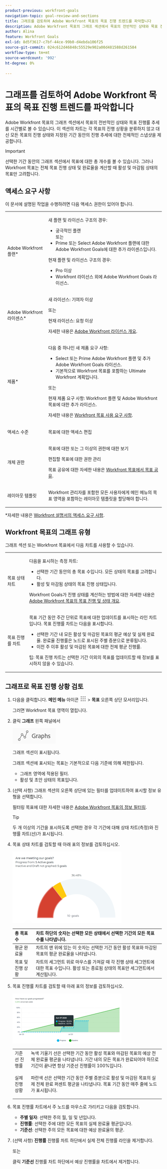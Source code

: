 ```yaml
---
product-previous: workfront-goals
navigation-topic: goal-review-and-sections
title: 그래프를 검토하여 Adobe Workfront 목표의 목표 진행 트렌드를 파악합니다
description: Adobe Workfront 목표의 그래프 섹션에서 목표의 전반적인 상태와 목표 진행률 추세를 시간별로 볼 수 있습니다. 이 섹션의 차트는 각 목표의 진행 상황을 분류하지 않고 대신 모든 목표의 진행 상태와 지정된 기간 동안의 진행 추세에 대한 전체적인 스냅샷을 제공합니다.
author: Alina
feature: Workfront Goals
exl-id: 8d5f3617-c7bf-44ce-99b0-d4ebda106f25
source-git-commit: 024c612d46848c55529e902a00d481588d261584
workflow-type: tm+mt
source-wordcount: '992'
ht-degree: 0%

---
```


# 그래프를 검토하여 Adobe Workfront 목표의 목표 진행 트렌드를 파악합니다

<!-- drafted mostly for P&P release-->

Adobe Workfront 목표의 그래프 섹션에서 목표의 전반적인 상태와 목표 진행률 추세를 시간별로 볼 수 있습니다. 이 섹션의 차트는 각 목표의 진행 상황을 분류하지 않고 대신 모든 목표의 진행 상태와 지정된 기간 동안의 진행 추세에 대한 전체적인 스냅샷을 제공합니다.

>[!IMPORTANT]
>
>선택한 기간 동안의 그래프 섹션에서 목표에 대한 총 개수를 볼 수 있습니다. 그러나 Workfront 목표는 전체 목표 진행 상태 및 완료율을 계산할 때 활성 및 마감됨 상태의 목표만 고려합니다.

## 액세스 요구 사항

이 문서에 설명된 작업을 수행하려면 다음 액세스 권한이 있어야 합니다.

<table style="table-layout:auto">
<col>
</col>
<col>
</col>
<tbody>
 <tr> 
   <td role="rowheader">Adobe Workfront 플랜*</td> 
   <td> 
   <p>새 플랜 및 라이선스 구조의 경우:
  <ul><li>궁극적인 플랜 </li>
  또는
  <li>Prime 또는 Select Adobe Workfront 플랜에 대한 Adobe Workfront Goals에 대한 추가 라이센스입니다. </li></ul> </p>
<p>현재 플랜 및 라이선스 구조의 경우: 
<ul><li> Pro 이상 </li>
  <li>Workfront 라이선스 외에 Adobe Workfront Goals 라이선스.</li></ul></p>
   </td> 
  </tr>
 <tr>
 <td role="rowheader">Adobe Workfront 라이센스*</td>
 <td>
 <p>새 라이선스: 기여자 이상</p>
 또는
 <p>현재 라이선스: 요청 이상</p> <p>자세한 내용은 <a href="../../administration-and-setup/add-users/access-levels-and-object-permissions/wf-licenses.md" class="MCXref xref">Adobe Workfront 라이선스 개요</a>.</p> </td>
 </tr>
 <tr>
 <td role="rowheader">제품*</td>
 <td>
 <p> 다음 중 하나인 새 제품 요구 사항: </p>
<ul>
<li>Select 또는 Prime Adobe Workfront 플랜 및 추가 Adobe Workfront Goals 라이선스.</li>
<li>기본적으로 Workfront 목표를 포함하는 Ultimate Workfront 계획입니다. </li></ul>
 <p>또는</p>
 <p>현재 제품 요구 사항: Workfront 플랜 및 Adobe Workfront 목표에 대한 추가 라이선스. </p> <p>자세한 내용은 <a href="../../workfront-goals/goal-management/access-needed-for-wf-goals.md" class="MCXref xref">Workfront 목표 사용 요구 사항</a>. </p> </td>
 </tr>
 <tr>
 <td role="rowheader"><p>액세스 수준</p></td>
 <td> <p>목표에 대한 액세스 편집</p> </td>
 </tr>
 <tr data-mc-conditions="">
 <td role="rowheader">개체 권한</td>
 <td>
  <div>
  <p>목표에 대한 또는 그 이상의 권한에 대한 보기</p>
  <p>편집할 목표에 대한 권한 관리</p>
  <p>목표 공유에 대한 자세한 내용은 <a href="../../workfront-goals/workfront-goals-settings/share-a-goal.md" class="MCXref xref">Workfront 목표에서 목표 공유</a>. </p>
  </div> </td>
 </tr>
 <tr>
   <td role="rowheader"><p>레이아웃 템플릿</p></td>
   <td> <p>Workfront 관리자를 포함한 모든 사용자에게 메인 메뉴의 목표 영역을 포함하는 레이아웃 템플릿을 할당해야 합니다. </p>  
</td>
  </tr>
</tbody>
</table>

*자세한 내용은 [Workfront 설명서의 액세스 요구 사항](/help/quicksilver/administration-and-setup/add-users/access-levels-and-object-permissions/access-level-requirements-in-documentation.md).

## Workfront 목표의 그래프 유형

그래프 섹션 또는 Workfront 목표에서 다음 차트를 사용할 수 있습니다.

<table style="table-layout:auto"> 
 <col> 
 <col> 
 <tbody> 
  <tr> 
   <td role="rowheader">목표 상태 차트</td> 
   <td> <p>다음을 표시하는 측정 차트:</p> 
    <ul> 
     <li>선택한 기간 동안의 총 목표 수입니다. 모든 상태의 목표를 고려합니다. </li> 
     <li>활성 및 마감됨 상태의 목표 진행 상태입니다.</li> 
    </ul> <p>Workfront Goals가 진행 상태를 계산하는 방법에 대한 자세한 내용은 <a href="../../workfront-goals/goal-management/calculate-goal-progress.md" class="MCXref xref">Adobe Workfront 목표의 목표 진행 및 상태 개요</a>.</p> </td> 
  </tr> 
  <tr> 
   <td role="rowheader">목표 진행률 차트</td> 
   <td> <p>목표 기간 동안 주간 단위로 목표에 대한 업데이트를 표시하는 라인 차트입니다. 목표 진행률 차트는 다음을 표시합니다.</p> 
    <ul> 
     <li>선택한 기간 내 모든 활성 및 마감된 목표의 평균 예상 및 실제 완료율. 완료율 진행률은 노드로 표시된 주별 증분으로 분류됩니다. </li> 
     <li>이전 주 이후 활성 및 마감된 목표에 대한 전체 평균 진행률. </li> 
    </ul> <p>팁: 목표 진행 차트는 선택한 기간 이외의 목표를 업데이트할 때 정보를 표시하지 않을 수 있습니다. </p> </td> 
  </tr> 
 </tbody> 
</table>

## 그래프로 목표 진행 상황 검토

1. 다음을 클릭합니다. **메인 메뉴** 아이콘 ![](assets/main-menu-icon.png) > **목표** 오른쪽 상단 모서리입니다.

   <!-- Add this when Shell is available to all: or (if available), click the **Main Menu** icon ![Main menu icon](../goal-review-and-workfront-goals-sections/assets/three-line-main-menu-icon.png) in the upper-left corner)
   -->

   그러면 Workfront 목표 영역이 열립니다.

1. 클릭 **그래프** 왼쪽 패널에서

   ![](assets/graphs-in-left-panel.png)

   그래프 섹션이 표시됩니다.

   그래프 섹션에 표시되는 목표는 기본적으로 다음 기준에 의해 제한됩니다.

   * 그래프 영역에 적용된 필터.
   * 활성 및 초안 상태의 목표입니다.

1. (선택 사항) 그래프 섹션의 오른쪽 상단에 있는 필터를 업데이트하여 표시할 정보 유형을 선택합니다.

   필터링 목표에 대한 자세한 내용은 [Adobe Workfront 목표의 정보 필터링](../../workfront-goals/goal-management/filter-information-wf-goals.md).

   >[!TIP]
   >
   >두 개 이상의 기간을 표시하도록 선택한 경우 각 기간에 대해 상태 차트(측정)와 진행률 차트(선)가 표시됩니다.

1. 목표 상태 차트를 검토할 때 아래 표의 정보를 검토하십시오.

   ![](assets/gauge-graph-wf-align-350x230.png)

   | 총 목표 수 | 차트 하단의 숫자는 선택한 모든 상태에서 선택한 기간의 모든 목표 수를 나타냅니다. |
   |---|---|
   | 평균 완료율 | 차트의 맨 위에 있는 이 숫자는 선택한 기간 동안 활성 목표와 마감된 목표의 평균 완료율을 나타냅니다. |
   | 목표 및 진행 상황 | 차트의 세그먼트 위로 마우스를 가져갈 때 각 진행 상태 세그먼트에 대한 목표 수입니다. 활성 또는 종료됨 상태의 목표만 세그먼트에서 계산됩니다. |


1. 목표 진행률 차트를 검토할 때 아래 표의 정보를 검토하십시오.

   ![](assets/line-graph-wf-align-350x161.png)

   <table style="table-layout:auto"> 
    <col> 
    <col> 
    <tbody> 
     <tr> 
      <td>기준선 진행률</td> 
      <td>녹색 기울기 선은 선택한 기간 동안 활성 목표와 마감된 목표의 예상 전체 완료율 평균을 나타냅니다. 기간 내의 모든 목표가 완료되어야 하므로 기간이 끝나면 항상 기준선 진행률이 100%입니다. </td> 
     </tr> 
     <tr> 
      <td>실제 진행 상황</td> 
      <td> <p>파란색 선은 선택한 기간 동안 주별 증분으로 활성 및 마감된 목표의 실제 전체 완료 퍼센트 평균을 나타냅니다. 목표 기간 동안 매주 줄에 노드가 표시됩니다. </p> </td> 
     </tr> 
    </tbody> 
   </table>

1. 목표 진행률 차트에서 주 노드를 마우스로 가리키고 다음을 검토합니다.

   * **주별 일자**: 선택한 주의 월, 일 및 년입니다.
   * **진행률**: 선택한 주에 대한 모든 목표의 실제 완료율 평균입니다.
   * **기준선**: 선택한 주의 모든 목표에 대한 예상 완료율의 평균.

1. (선택 사항) **진행률** 진행률 차트 하단에서 실제 전체 진행률 라인을 제거합니다.

   또는

   클릭 **기준선** 진행률 차트 하단에서 예상 진행률을 차트에서 제거합니다.

 
